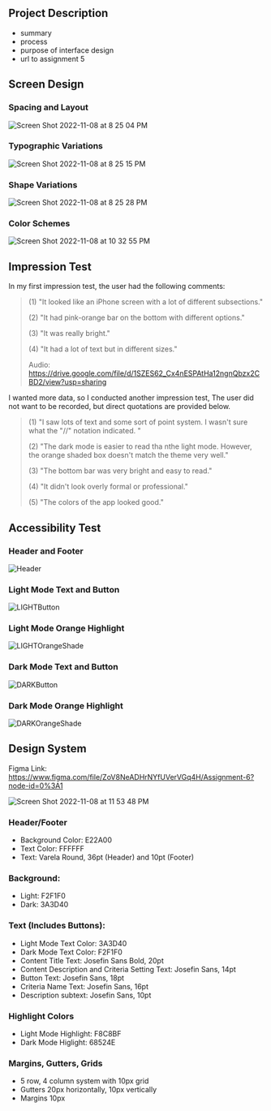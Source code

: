 ## Project Description

- summary
- process
- purpose of interface design
- url to assignment 5

## Screen Design

### Spacing and Layout
![Screen Shot 2022-11-08 at 8 25 04 PM](https://user-images.githubusercontent.com/92239472/200741897-3235e8b2-c192-4591-8be8-3ae850f7823a.png)

### Typographic Variations
![Screen Shot 2022-11-08 at 8 25 15 PM](https://user-images.githubusercontent.com/92239472/200741906-6e859c17-f207-4c6b-bb44-c3febce91fc2.png)

### Shape Variations
![Screen Shot 2022-11-08 at 8 25 28 PM](https://user-images.githubusercontent.com/92239472/200741919-c1ffebb0-c520-4a93-8a7d-66c2364f7daa.png)

### Color Schemes
![Screen Shot 2022-11-08 at 10 32 55 PM](https://user-images.githubusercontent.com/92239472/200756568-c727c8d5-1ce4-4c99-9093-6648d434dc63.png)

## Impression Test
In my first impression test, the user had the following comments:
>(1) "It looked like an iPhone screen with a lot of different subsections."
>
>(2) "It had pink-orange bar on the bottom with different options."
>
>(3) "It was really bright."
>
>(4) "It had a lot of text but in different sizes."
> 
> Audio: https://drive.google.com/file/d/1SZES62_Cx4nESPAtHa12ngnQbzx2CBD2/view?usp=sharing 

I wanted more data, so I conducted another impression test, The user did not want to be recorded, but direct quotations are provided below.

>(1) "I saw lots of text and some sort of point system. I wasn't sure what the "//" notation indicated. "
>
>(2) "The dark mode is easier to read tha nthe light mode. However, the orange shaded box doesn't match the theme very well."
>
>(3) "The bottom bar was very bright and easy to read."
>
>(4) "It didn't look overly formal or professional."
>
>(5) "The colors of the app looked good."

## Accessibility Test
### Header and Footer
![Header](https://user-images.githubusercontent.com/92239472/200765379-ce690bf9-3c7e-47ca-bf57-c8d1a907db69.png)

### Light Mode Text and Button
![LIGHTButton](https://user-images.githubusercontent.com/92239472/200765426-5cf46067-fdb5-4907-8321-dbb14f40cd7d.png)

### Light Mode Orange Highlight
![LIGHTOrangeShade](https://user-images.githubusercontent.com/92239472/200765810-8b809c3f-3e9f-4ea9-9890-ad858c93c492.png)

### Dark Mode Text and Button
![DARKButton](https://user-images.githubusercontent.com/92239472/200765468-c935af31-8d96-444a-b245-1faab352ea3a.png) 

### Dark Mode Orange Highlight
![DARKOrangeShade](https://user-images.githubusercontent.com/92239472/200765451-2c179c3f-9d48-43a9-8659-acfd652d6567.png)

## Design System 
Figma Link: https://www.figma.com/file/ZoV8NeADHrNYfUVerVGq4H/Assignment-6?node-id=0%3A1 

![Screen Shot 2022-11-08 at 11 53 48 PM](https://user-images.githubusercontent.com/92239472/200770848-be34972c-621c-42b2-a7ab-75047e37dabf.png)


### Header/Footer
- Background Color: E22A00
- Text Color: FFFFFF
- Text: Varela Round, 36pt (Header) and 10pt (Footer)

### Background:
- Light: F2F1F0
- Dark: 3A3D40

### Text (Includes Buttons):
- Light Mode Text Color: 3A3D40
- Dark Mode Text Color: F2F1F0
- Content Title Text: Josefin Sans Bold, 20pt
- Content Description and Criteria Setting Text: Josefin Sans, 14pt
- Button Text: Josefin Sans, 18pt 
- Criteria Name Text: Josefin Sans, 16pt
- Description subtext: Josefin Sans, 10pt

### Highlight Colors
- Light Mode Highlight: F8C8BF
- Dark Mode Higlight: 68524E

### Margins, Gutters, Grids
- 5 row, 4 column system with 10px grid
- Gutters 20px horizontally, 10px vertically
- Margins 10px

